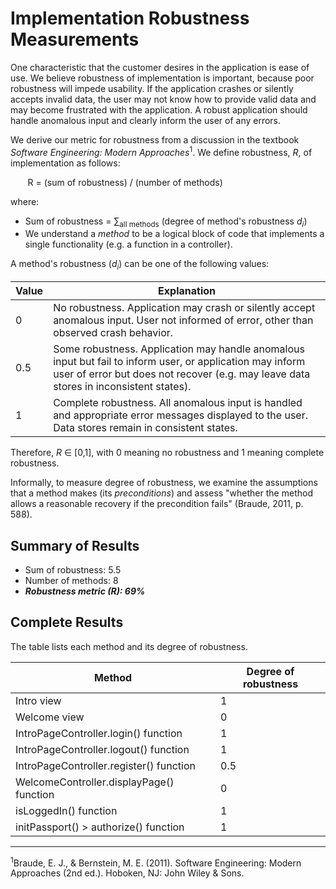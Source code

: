 # Implementation Robustness Measurements

One characteristic that the customer desires in the application is ease of use. 
We believe robustness of implementation is important, because poor robustness 
will impede usability. If the application crashes or silently accepts invalid 
data, the user may not know how to provide valid data and may become frustrated 
with the application. A robust application should handle anomalous input and 
clearly inform the user of any errors.

We derive our metric for robustness from a discussion in the textbook *Software 
Engineering: Modern Approaches*<sup>1</sup>. We define robustness, *R*, of implementation as follows:

&nbsp;&nbsp;&nbsp;&nbsp;&nbsp;&nbsp; R = (sum of robustness) / (number of methods)

where:

 * Sum of robustness = &sum;<sub>all methods</sub> (degree of method's robustness *d<sub>i</subl>*)
 * We understand a *method* to be a logical block of code that implements a single functionality (e.g. a function in a controller).

A method's robustness (*d<sub>i</subl>*) can be one of the following values:

Value | Explanation
--- | ---
0 | No robustness. Application may crash or silently accept anomalous input. User not informed of error, other than observed crash behavior.
0.5 | Some robustness. Application may handle anomalous input but fail to inform user, or application may inform user of error but does not recover (e.g. may leave data stores in inconsistent states).
1 | Complete robustness. All anomalous input is handled and appropriate error messages displayed to the user. Data stores remain in consistent states.

Therefore, *R* &isin; [0,1], with 0 meaning no robustness and 1 meaning complete robustness.

Informally, to measure degree of robustness, we examine the assumptions that a 
method makes (its *preconditions*) and assess "whether the method allows a 
reasonable recovery if the precondition fails" (Braude, 2011, p. 588).


## Summary of Results

 * Sum of robustness: 5.5
 * Number of methods: 8
 * ***Robustness metric (R): 69%***

## Complete Results

The table lists each method and its degree of robustness.

Method | Degree of robustness
--- | ---
Intro view | 1
Welcome view | 0
IntroPageController.login() function | 1
IntroPageController.logout() function | 1
IntroPageController.register() function | 0.5
WelcomeController.displayPage() function | 0
isLoggedIn() function | 1
initPassport() > authorize() function | 1


---
<sup>1</sup>Braude, E. J., & Bernstein, M. E. (2011). Software Engineering: Modern Approaches 
(2nd ed.). Hoboken, NJ: John Wiley & Sons.
